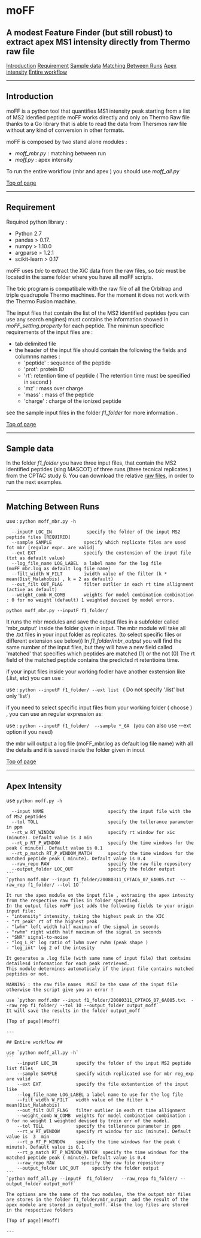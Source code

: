 # moFF #
## A modest Feature Finder (but still robust) to extract apex MS1 intensity directly from Thermo raw file ##

[Introduction](#introduction)
[Requirement](#requirement)
[Sample data](#sample-data)
[Matching Between Runs](#matching-between-runs)
[Apex intensity](#apex-intensity)
[Entire workflow](#entire-workflow)


---

## Introduction ##

moFF is a python tool that quantifies MS1 intensity peak starting from a list of MS2 idenfied peptide 
moFF works directly and only on Thermo Raw file thanks to a Go library that is able to read the data from Thersmos raw file without any kind of conversion in other formats.

moFF is composed by two stand alone modules :
- *moff_mbr.py* :  matching between run
- *moff.py* :  apex intensity

To run  the entire workflow (mbr and apex ) you should  use  *moff_all.py*

[Top of page](#moff)

----

## Requirement ##

Required python  library :

- Python 2.7
- pandas  > 0.17.
- numpy > 1.10.0
- argparse > 1.2.1 
- scikit-learn > 0.17

moFF uses *txic* to extract the XiC data from the raw files, so  *txic*  must be located in the same folder where you have all moFF scripts.

The txic program is compatibale with  the raw file of all the Orbitrap and triple quadrupole Thermo machines. 
For the moment it does not work with the Thermo Fusion machine.

The input files that contain the list of the MS2 identified peptides (you can use any search engines) must contains the information showed in *moFF_setting.property* for each peptide. The minimun specificic requirements of the input files are :
- tab delimited file
- the header of the input file should contain the following the fields  and columnns names :  
  - 'peptide' : sequence of the peptide
  - 'prot': protein ID 
  - 'rt': retention time of peptide   ( The retention time must be specified in second )
  - 'mz' : mass over charge
  - 'mass' : mass of the peptide
  - 'charge' : charge of the ionized peptide

see the sample input files in the folder *f1_folder* for more information .

[Top of page](#moff)

---

## Sample data  ##

In the folder *f1_folder* you have three input files, that contain the MS2 identified  peptides (sing MASCOT) of three runs (three tecnical replicates ) from  the CPTAC study 6. 
You can download the relative [raw files]( https://goo.gl/ukbpCI), in order to run the next examples.

---

## Matching Between Runs ##

use :  `python moff_mbr.py -h`
```
  --inputF LOC_IN             specify the folder of the input MS2 peptide files [REQUIRED]
  --sample SAMPLE            specify which replicate files are used fot mbr [regular expr. are valid]
  --ext EXT                  specify the exstension of the input file (txt as default value)
  --log_file_name LOG_LABEL  a label name for the log file (moFF_mbr.log as default log file name)
  --filt_width W_FILT        iwidth value of the filter (k * mean(Dist_Malahobis) , k = 2 as default)
  --out_filt OUT_FLAG        filter outlier in each rt time allignment (active as default)
  --weight_comb W_COMB       weights for model combination combination : 0 for no weight (default) 1 weighted devised by model errors.
```

`python moff_mbr.py --inputF f1_folder/` 

It runs the mbr modules and save the output files in a subfolder  called 'mbr_output' inside the folder given in input.
The mbr module will take all the .txt files in your input folder as replicates. (to select specific files or different extension see below))
In *f1_folder/mbr_output* you will find the same number of the input files, but they will have a new field called 'matched' that specifies which peptides are matched  (1) or the not (0)
The rt field of the matched peptide contains the predicted rt retentioins time.

if your input files inside your working fodler  have another exstension like (.list, etc) you can use :

use : `python --inputF f1_folder/ --ext list ` ( Do not specify '.list' but only 'list')

if you need to select specific input files from your working folder  ( choose  ) , you can use an regular expression as:

use : `python --inputF f1_folder/  --sample *_6A ` (you can also use --ext option if you need)

the mbr will output a log file (moFF_mbr.log as default log file name) with all the details and it is saved inside the  folder given in inout

[Top of page](#moff)

---

## Apex Intensity ##

use  `python moff.py -h`
````
  --input NAME                        specify the input file with the of MS2 peptides
  --tol TOLL                          specify the tollerance parameter in ppm
  --rt_w RT_WINDOW                    specify rt window for xic (minute). Default value is 3 min
  --rt_p RT_P_WINDOW                  specify the time windows for the peak ( minute). Default value is 0.1
  --rt_p_match RT_P_WINDOW_MATCH      specify the time windows for the matched peptide peak ( minute). Default value is 0.4
  --raw_repo RAW                      specify the raw file repository
  --output_folder LOC_OUT             specify the folder output
```
`python moff.mbr --input f1_folder/20080311_CPTAC6_07_6A005.txt  --raw_rep f1_folder/ --tol 1O ` 
 
It run the apex module on the input file , extraxing the apex intesity from the respective raw files in folder specified.
In the output files moFF just adds the following fields to your origin input file:
- "intensity" intensity, taking the highest peak in the XIC
- "rt_peak" rt of the highest peak
- "lwhm" left width half maximun of the signal in seconds
- "rwhm" right width half maximun of the signal in seconds
- "SNR" signal-to-noise
- "log_L_R" log ratio of lwhm over rwhm (peak shape )
- "log_int" log 2 of the intesity 

It generates a .log file (with same name of input file) that contains  detailesd information for each peak retrieved.
This module determines automaticaly if the input file contains matched peptides or not.

WARNING : the raw file names  MUST be the same of the input file otherwise the script give you an error !

use `python moff.mbr --input f1_folder/20080311_CPTAC6_07_6A005.txt  --raw_rep f1_folder/ --tol 1O --output_folder output_moff`
It will save the results in the folder output_moff

[Top of page](#moff)

---

## Entire workflow ##

use `python moff_all.py -h`
```
	--inputF LOC_IN       specify the folder of the input MS2 peptide list files
  	--sample SAMPLE       specify witch replicated use for mbr reg_exp are valid
  	--ext EXT             specify the file extentention of the input like
  	--log_file_name LOG_LABEL a label name to use for the log file
  	--filt_width W_FILT   width value of the filter k * mean(Dist_Malahobis)
  	--out_filt OUT_FLAG   filter outlier in each rt time allignment
  	--weight_comb W_COMB  weights for model combination combination : 0 for no weight 1 weighted devised by trein err of the model.
  	--tol TOLL            specify the tollerance parameter in ppm
  	--rt_w RT_WINDOW      specify rt window for xic (minute). Default value is  3  min
  	--rt_p RT_P_WINDOW    specify the time windows for the peak ( minute). Default value is 0.1
  	--rt_p_match RT_P_WINDOW_MATCH	specify the time windows for the matched peptide peak ( minute). Default value is 0.4
  	--raw_repo RAW        	specify the raw file repository
  	--output_folder LOC_OUT		specify the folder output
```
`python moff_all.py --inputF  f1_folder/   --raw_repo f1_folder/ --output_folder output_moff`

The options are the same of the two modules, the the output mbr files are stores in the folder f1_folder/mbr_output  and the result of the apex module are stored in output_moff. Also the log files are stored in the respective folders

[Top of page](#moff)

---
